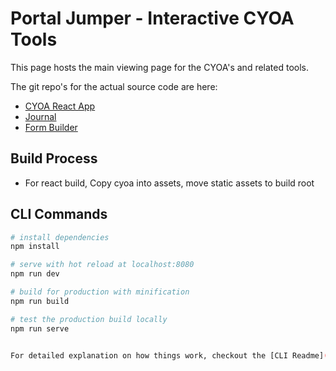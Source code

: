 # Portal Jumper - Interactive CYOA Tools

This page hosts the main viewing page for the CYOA's and related tools.

The git repo's for the actual source code are here:

- [CYOA React App](https://github.com/aronedwards91/CYOA-Viewer)
- [Journal](https://github.com/aronedwards91/CYOA-Journal)
- [Form Builder](https://github.com/aronedwards91/CYOA-Form)

## Build Process

- For react build, Copy cyoa into assets, move static assets to build root

## CLI Commands

```bash
# install dependencies
npm install

# serve with hot reload at localhost:8080
npm run dev

# build for production with minification
npm run build

# test the production build locally
npm run serve


For detailed explanation on how things work, checkout the [CLI Readme](https://github.com/developit/preact-cli/blob/master/README.md).
```
